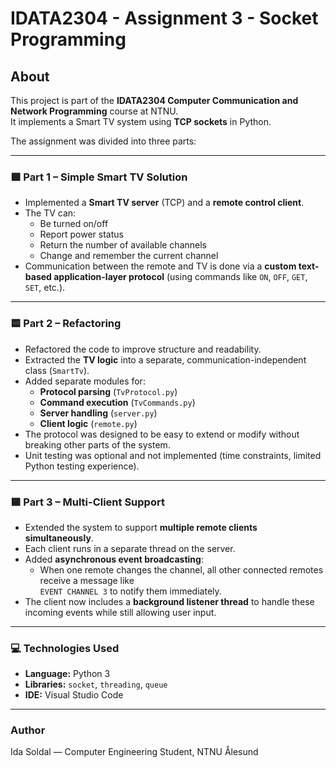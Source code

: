 # IDATA2304 - Assignment 3 - Socket Programming

## About
This project is part of the **IDATA2304 Computer Communication and Network Programming** course at NTNU.  
It implements a Smart TV system using **TCP sockets** in Python.

The assignment was divided into three parts:

---

### 🟩 Part 1 – Simple Smart TV Solution
- Implemented a **Smart TV server** (TCP) and a **remote control client**.  
- The TV can:
  - Be turned on/off  
  - Report power status  
  - Return the number of available channels  
  - Change and remember the current channel  
- Communication between the remote and TV is done via a **custom text-based application-layer protocol** (using commands like `ON`, `OFF`, `GET`, `SET`, etc.).

---

### 🟨 Part 2 – Refactoring
- Refactored the code to improve structure and readability.  
- Extracted the **TV logic** into a separate, communication-independent class (`SmartTv`).  
- Added separate modules for:
  - **Protocol parsing** (`TvProtocol.py`)  
  - **Command execution** (`TvCommands.py`)  
  - **Server handling** (`server.py`)  
  - **Client logic** (`remote.py`)  
- The protocol was designed to be easy to extend or modify without breaking other parts of the system.  
- Unit testing was optional and not implemented (time constraints, limited Python testing experience).

---

### 🟦 Part 3 – Multi-Client Support
- Extended the system to support **multiple remote clients simultaneously**.  
- Each client runs in a separate thread on the server.  
- Added **asynchronous event broadcasting**:
  - When one remote changes the channel, all other connected remotes receive a message like  
    `EVENT CHANNEL 3` to notify them immediately.  
- The client now includes a **background listener thread** to handle these incoming events while still allowing user input.

---

### 💻 Technologies Used
- **Language:** Python 3  
- **Libraries:** `socket`, `threading`, `queue`  
- **IDE:** Visual Studio Code

---

### Author
Ida Soldal — Computer Engineering Student, NTNU Ålesund
